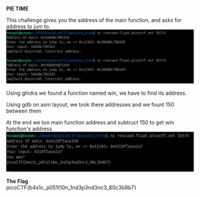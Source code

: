 **PIE TIME**  
  
This challenge gives you the address of the main function, and asks for address to jum to.
![1](images/1.png)  
  
Using ghidra we found a function named win, we have to find its address.  

  
Using gdb on asm layout, we took there addresses and we fount 150 between them  
  
At the end we too main function address and subtruct 150 to get win function's address  
![5](images/5.png)  
  
  
**The Flag**  
picoCTF{b4s1c_p051t10n_1nd3p3nd3nc3_80c3b8b7}  

